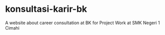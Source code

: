 # konsultasi-karir-bk
A website about career consultation at BK for Project Work at SMK Negeri 1 Cimahi
